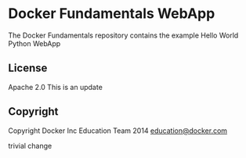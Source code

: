 Docker Fundamentals WebApp
==========================

The Docker Fundamentals repository contains the example Hello World Python WebApp

## License

Apache 2.0 This is an update

## Copyright

Copyright Docker Inc Education Team 2014 <education@docker.com>

trivial change
